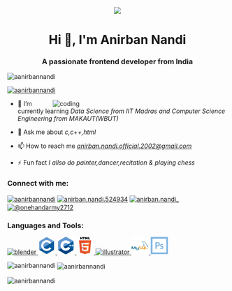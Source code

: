 <p align="center"><img src="https://readme-typing-svg.herokuapp.com/?font=Mitr&color=A13B3B&size=25&center=true&vCenter=true&lines=!+!+Welcome+to+my+Profile+!+!;Hi;I+am+Anirban;I+am+excited+to+learn+and+grow;Interested+in+Web-Dev+and+coding...;Have+a+great+day+ahead+!!"></p>


<h1 align="center">Hi 👋, I'm Anirban Nandi</h1>
<h3 align="center">A passionate frontend developer from India</h3>

<p align="left"> <img src="https://komarev.com/ghpvc/?username=aanirbannandi&label=Profile%20views&color=0e75b6&style=flat" alt="aanirbannandi" /> </p>

<p align="left"> <a href="https://twitter.com/aanirbannandi" target="blank"><img src="https://img.shields.io/twitter/follow/aanirbannandi?logo=twitter&style=for-the-badge" alt="aanirbannandi" /></a> </p>

<img align="right" alt="coding" width="400" src= "https://images.app.goo.gl/vPrrEmwNrc9SeCeP8" >

- 🌱 I’m currently learning *Data Science from IIT Madras and Computer Science Engineering from MAKAUT(WBUT)*

- 💬 Ask me about *c,c++,html*

- 📫 How to reach me *anirban.nandi.official.2002@gmail.com*

- ⚡ Fun fact *I allso do painter,dancer,recitation & playing chess*

<h3 align="left">Connect with me:</h3>
<p align="left">
<a href="https://twitter.com/aanirbannandi" target="blank"><img align="center" src="https://raw.githubusercontent.com/rahuldkjain/github-profile-readme-generator/master/src/images/icons/Social/twitter.svg" alt="aanirbannandi" height="30" width="40" /></a>
<a href="https://fb.com/anirban.nandi.524934" target="blank"><img align="center" src="https://raw.githubusercontent.com/rahuldkjain/github-profile-readme-generator/master/src/images/icons/Social/facebook.svg" alt="anirban.nandi.524934" height="30" width="40" /></a>
<a href="https://instagram.com/anirban.nandi_" target="blank"><img align="center" src="https://raw.githubusercontent.com/rahuldkjain/github-profile-readme-generator/master/src/images/icons/Social/instagram.svg" alt="anirban.nandi_" height="30" width="40" /></a>
<a href="https://www.youtube.com/c/@onehandarmy2712" target="blank"><img align="center" src="https://raw.githubusercontent.com/rahuldkjain/github-profile-readme-generator/master/src/images/icons/Social/youtube.svg" alt="@onehandarmy2712" height="30" width="40" /></a>
</p>

<h3 align="left">Languages and Tools:</h3>
<p align="left"> <a href="https://www.blender.org/" target="_blank" rel="noreferrer"> <img src="https://download.blender.org/branding/community/blender_community_badge_white.svg" alt="blender" width="40" height="40"/> </a> <a href="https://www.cprogramming.com/" target="_blank" rel="noreferrer"> <img src="https://raw.githubusercontent.com/devicons/devicon/master/icons/c/c-original.svg" alt="c" width="40" height="40"/> </a> <a href="https://www.w3schools.com/cpp/" target="_blank" rel="noreferrer"> <img src="https://raw.githubusercontent.com/devicons/devicon/master/icons/cplusplus/cplusplus-original.svg" alt="cplusplus" width="40" height="40"/> </a> <a href="https://www.w3.org/html/" target="_blank" rel="noreferrer"> <img src="https://raw.githubusercontent.com/devicons/devicon/master/icons/html5/html5-original-wordmark.svg" alt="html5" width="40" height="40"/> </a> <a href="https://www.adobe.com/in/products/illustrator.html" target="_blank" rel="noreferrer"> <img src="https://www.vectorlogo.zone/logos/adobe_illustrator/adobe_illustrator-icon.svg" alt="illustrator" width="40" height="40"/> </a> <a href="https://www.mysql.com/" target="_blank" rel="noreferrer"> <img src="https://raw.githubusercontent.com/devicons/devicon/master/icons/mysql/mysql-original-wordmark.svg" alt="mysql" width="40" height="40"/> </a> <a href="https://www.photoshop.com/en" target="_blank" rel="noreferrer"> <img src="https://raw.githubusercontent.com/devicons/devicon/master/icons/photoshop/photoshop-line.svg" alt="photoshop" width="40" height="40"/> </a> </p>

<p><img align="left" src="https://github-readme-stats.vercel.app/api/top-langs?username=aanirbannandi&show_icons=true&locale=en&layout=compact" alt="aanirbannandi" /></p>

<p>&nbsp;<img align="center" src="https://github-readme-stats.vercel.app/api?username=aanirbannandi&show_icons=true&locale=en" alt="aanirbannandi" /></p>

<p><img align="center" src="https://github-readme-streak-stats.herokuapp.com/?user=aanirbannandi&" alt="aanirbannandi" /></p>
